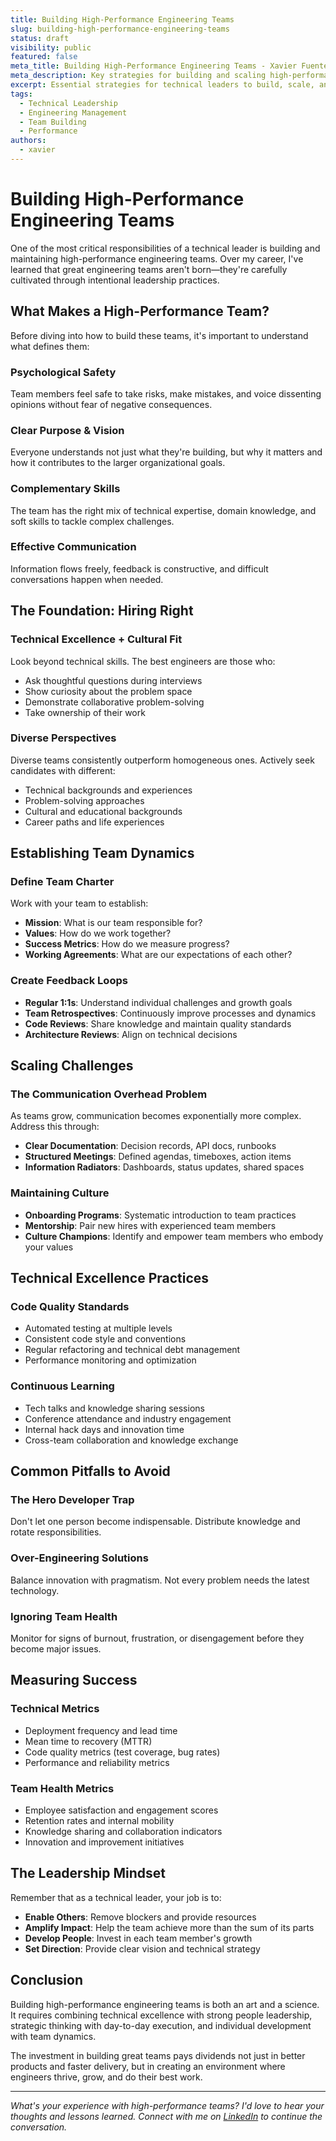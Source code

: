 ```yaml
---
title: Building High-Performance Engineering Teams
slug: building-high-performance-engineering-teams
status: draft
visibility: public
featured: false
meta_title: Building High-Performance Engineering Teams - Xavier Fuentes
meta_description: Key strategies for building and scaling high-performance engineering teams from a technical leadership perspective.
excerpt: Essential strategies for technical leaders to build, scale, and maintain high-performance engineering teams.
tags:
  - Technical Leadership
  - Engineering Management
  - Team Building
  - Performance
authors:
  - xavier
---
```


# Building High-Performance Engineering Teams

One of the most critical responsibilities of a technical leader is building and maintaining high-performance engineering teams. Over my career, I've learned that great engineering teams aren't born—they're carefully cultivated through intentional leadership practices.

## What Makes a High-Performance Team?

Before diving into how to build these teams, it's important to understand what defines them:

### **Psychological Safety**
Team members feel safe to take risks, make mistakes, and voice dissenting opinions without fear of negative consequences.

### **Clear Purpose & Vision**
Everyone understands not just what they're building, but why it matters and how it contributes to the larger organizational goals.

### **Complementary Skills**
The team has the right mix of technical expertise, domain knowledge, and soft skills to tackle complex challenges.

### **Effective Communication**
Information flows freely, feedback is constructive, and difficult conversations happen when needed.

## The Foundation: Hiring Right

### **Technical Excellence + Cultural Fit**
Look beyond technical skills. The best engineers are those who:
- Ask thoughtful questions during interviews
- Show curiosity about the problem space
- Demonstrate collaborative problem-solving
- Take ownership of their work

### **Diverse Perspectives**
Diverse teams consistently outperform homogeneous ones. Actively seek candidates with different:
- Technical backgrounds and experiences
- Problem-solving approaches
- Cultural and educational backgrounds
- Career paths and life experiences

## Establishing Team Dynamics

### **Define Team Charter**
Work with your team to establish:
- **Mission**: What is our team responsible for?
- **Values**: How do we work together?
- **Success Metrics**: How do we measure progress?
- **Working Agreements**: What are our expectations of each other?

### **Create Feedback Loops**
- **Regular 1:1s**: Understand individual challenges and growth goals
- **Team Retrospectives**: Continuously improve processes and dynamics
- **Code Reviews**: Share knowledge and maintain quality standards
- **Architecture Reviews**: Align on technical decisions

## Scaling Challenges

### **The Communication Overhead Problem**
As teams grow, communication becomes exponentially more complex. Address this through:
- **Clear Documentation**: Decision records, API docs, runbooks
- **Structured Meetings**: Defined agendas, timeboxes, action items
- **Information Radiators**: Dashboards, status updates, shared spaces

### **Maintaining Culture**
- **Onboarding Programs**: Systematic introduction to team practices
- **Mentorship**: Pair new hires with experienced team members
- **Culture Champions**: Identify and empower team members who embody your values

## Technical Excellence Practices

### **Code Quality Standards**
- Automated testing at multiple levels
- Consistent code style and conventions
- Regular refactoring and technical debt management
- Performance monitoring and optimization

### **Continuous Learning**
- Tech talks and knowledge sharing sessions
- Conference attendance and industry engagement
- Internal hack days and innovation time
- Cross-team collaboration and knowledge exchange

## Common Pitfalls to Avoid

### **The Hero Developer Trap**
Don't let one person become indispensable. Distribute knowledge and rotate responsibilities.

### **Over-Engineering Solutions**
Balance innovation with pragmatism. Not every problem needs the latest technology.

### **Ignoring Team Health**
Monitor for signs of burnout, frustration, or disengagement before they become major issues.

## Measuring Success

### **Technical Metrics**
- Deployment frequency and lead time
- Mean time to recovery (MTTR)
- Code quality metrics (test coverage, bug rates)
- Performance and reliability metrics

### **Team Health Metrics**
- Employee satisfaction and engagement scores
- Retention rates and internal mobility
- Knowledge sharing and collaboration indicators
- Innovation and improvement initiatives

## The Leadership Mindset

Remember that as a technical leader, your job is to:
- **Enable Others**: Remove blockers and provide resources
- **Amplify Impact**: Help the team achieve more than the sum of its parts
- **Develop People**: Invest in each team member's growth
- **Set Direction**: Provide clear vision and technical strategy

## Conclusion

Building high-performance engineering teams is both an art and a science. It requires combining technical excellence with strong people leadership, strategic thinking with day-to-day execution, and individual development with team dynamics.

The investment in building great teams pays dividends not just in better products and faster delivery, but in creating an environment where engineers thrive, grow, and do their best work.

---

*What's your experience with high-performance teams? I'd love to hear your thoughts and lessons learned. Connect with me on [LinkedIn](https://www.linkedin.com/in/xavifuentes/) to continue the conversation.*
